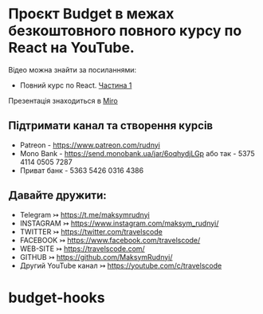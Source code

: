# Проєкт Budget в межах безкоштовного повного курсу по React на YouTube.

Відео можна знайти за посиланнями:
* Повний курс по React. [Частина 1](https://youtu.be/OBaeIZvq6Ng)

Презентація знаходиться в [Miro](https://miro.com/app/board/o9J_lVQm6fI=/)

## Підтримати канал та створення курсів

* Patreon - https://www.patreon.com/rudnyi
* Mono Bank - https://send.monobank.ua/jar/6oqhydjLGp або так - 5375 4114 0505 7287
* Приват банк - 5363 5426 0316 4386

## Давайте дружити:
* Telegram ↣ https://t.me/maksymrudnyi
* INSTAGRAM ↣ https://www.instagram.com/maksym_rudnyi/
* TWITTER ↣ https://twitter.com/travelscode
* FACEBOOK ↣ https://www.facebook.com/travelscode/
* WEB-SITE ↣ https://travelscode.com/
* GITHUB ↣ https://github.com/MaksymRudnyi/
* Другий YouTube канал ↣ https://youtube.com/c/travelscode
# budget-hooks
